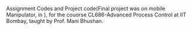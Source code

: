 Assignment Codes and Project code(Final project was on mobile Manipulator, in ), for the couorse CL686-Advanced Process Control at IIT Bombay, taught by Prof. Mani Bhushan.
